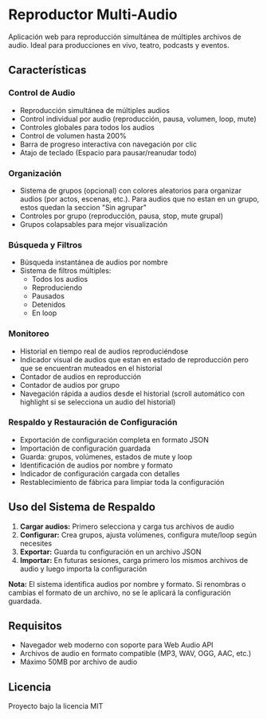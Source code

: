 # Reproductor Multi-Audio

Aplicación web para reproducción simultánea de múltiples archivos de audio. Ideal para producciones en vivo, teatro, podcasts y eventos.

## Características

### Control de Audio
- Reproducción simultánea de múltiples audios
- Control individual por audio (reproducción, pausa, volumen, loop, mute)
- Controles globales para todos los audios
- Control de volumen hasta 200%
- Barra de progreso interactiva con navegación por clic
- Atajo de teclado (Espacio para pausar/reanudar todo)

### Organización
- Sistema de grupos (opcional) con colores aleatorios para organizar audios (por actos, escenas, etc.). Para audios que no estan en un grupo, estos quedan la seccion "Sin agrupar"
- Controles por grupo (reproducción, pausa, stop, mute grupal)
- Grupos colapsables para mejor visualización

### Búsqueda y Filtros
- Búsqueda instantánea de audios por nombre
- Sistema de filtros múltiples:
  - Todos los audios
  - Reproduciendo
  - Pausados
  - Detenidos
  - En loop

### Monitoreo
- Historial en tiempo real de audios reproduciéndose
- Indicador visual de audios que estan en estado de reproducción pero que se encuentran muteados en el historial
- Contador de audios en reproducción
- Contador de audios por grupo
- Navegación rápida a audios desde el historial (scroll automático con highlight si se selecciona un audio del historial)

### Respaldo y Restauración de Configuración
- Exportación de configuración completa en formato JSON
- Importación de configuración guardada
- Guarda: grupos, volúmenes, estados de mute y loop
- Identificación de audios por nombre y formato
- Indicador de configuración cargada con detalles
- Restablecimiento de fábrica para limpiar toda la configuración

## Uso del Sistema de Respaldo

1. **Cargar audios:** Primero selecciona y carga tus archivos de audio
2. **Configurar:** Crea grupos, ajusta volúmenes, configura mute/loop según necesites
3. **Exportar:** Guarda tu configuración en un archivo JSON
4. **Importar:** En futuras sesiones, carga primero los mismos archivos de audio y luego importa la configuración

**Nota:** El sistema identifica audios por nombre y formato. Si renombras o cambias el formato de un archivo, no se le aplicará la configuración guardada.

## Requisitos

- Navegador web moderno con soporte para Web Audio API
- Archivos de audio en formato compatible (MP3, WAV, OGG, AAC, etc.)
- Máximo 50MB por archivo de audio

## Licencia

Proyecto bajo la licencia MIT